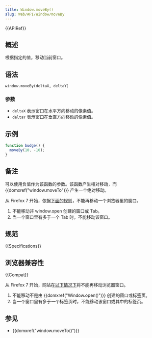 ```yaml
---
title: Window.moveBy()
slug: Web/API/Window/moveBy
---
```

{{APIRef}}

## 概述

根据指定的值，移动当前窗口。

## 语法

```plain
window.moveBy(deltaX, deltaY)
```

### 参数

- `deltaX` 表示窗口在水平方向移动的像素值。
- `deltaY` 表示窗口在垂直方向移动的像素值。

## 示例

```js
function budge() {
  moveBy(10, -10);
}
```

## 备注

可以使用负值作为该函数的参数。该函数产生相对移动，而 {{domxref("window.moveTo")}} 产生一个绝对移动。

从 Firefox 7 开始，依据[下面的规则](https://bugzilla.mozilla.org/show_bug.cgi?id=565541#c24)，不能再移动一个浏览器里的窗口。

1. 不能移动非 window\.open 创建的窗口或 Tab。
2. 当一个窗口里有多于一个 Tab 时，不能移动该窗口。

## 规范

{{Specifications}}

## 浏览器兼容性

{{Compat}}

从 Firefox 7 开始，网站在[以下情况下](https://bugzilla.mozilla.org/show_bug.cgi?id=565541#c24)将不能再移动浏览器窗口。

1. 不能移动不是由 {{domxref("Window.open()")}} 创建的窗口或标签页。
2. 当一个窗口里有多于一个标签页时，不能移动该窗口或其中的标签页。

## 参见

- {{domxref("window.moveTo()")}}
